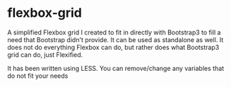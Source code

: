# flexbox-grid
A simplified Flexbox grid I created to fit in directly with Bootstrap3 to fill a need that Bootstrap didn't provide. It can be used as standalone as well. It does not do everything Flexbox can do, but rather does what Bootstrap3 grid can do, just Flexified.

It has been written using LESS. You can remove/change any variables that do not fit your needs
